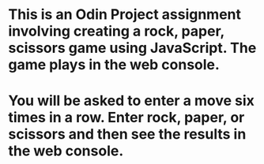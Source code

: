 # This is an Odin Project assignment involving creating a rock, paper, scissors game using JavaScript. The game plays in the web console.
# You will be asked to enter a move six times in a row. Enter rock, paper, or scissors and then see the results in the web console.